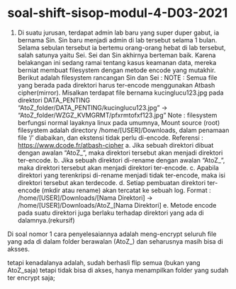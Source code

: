 # soal-shift-sisop-modul-4-D03-2021

1.	Di suatu jurusan, terdapat admin lab baru yang super duper gabut, ia bernama Sin. Sin baru menjadi admin di lab tersebut selama 1 bulan. Selama sebulan tersebut ia bertemu orang-orang hebat di lab tersebut, salah satunya yaitu Sei. Sei dan Sin akhirnya berteman baik. Karena belakangan ini sedang ramai tentang kasus keamanan data, mereka berniat membuat filesystem dengan metode encode yang mutakhir. Berikut adalah filesystem rancangan Sin dan Sei :
NOTE : 
Semua file yang berada pada direktori harus ter-encode menggunakan Atbash cipher(mirror).
Misalkan terdapat file bernama kucinglucu123.jpg pada direktori DATA_PENTING
“AtoZ_folder/DATA_PENTING/kucinglucu123.jpg” → “AtoZ_folder/WZGZ_KVMGRMT/pfxrmtofxf123.jpg”
Note : filesystem berfungsi normal layaknya linux pada umumnya, Mount source (root) filesystem adalah directory /home/[USER]/Downloads, dalam penamaan file ‘/’ diabaikan, dan ekstensi tidak perlu di-encode.
Referensi : https://www.dcode.fr/atbash-cipher
a.	Jika sebuah direktori dibuat dengan awalan “AtoZ_”, maka direktori tersebut akan menjadi direktori ter-encode.
b.	Jika sebuah direktori di-rename dengan awalan “AtoZ_”, maka direktori tersebut akan menjadi direktori ter-encode.
c.	Apabila direktori yang terenkripsi di-rename menjadi tidak ter-encode, maka isi direktori tersebut akan terdecode.
d.	Setiap pembuatan direktori ter-encode (mkdir atau rename) akan tercatat ke sebuah log. Format : /home/[USER]/Downloads/[Nama Direktori] → /home/[USER]/Downloads/AtoZ_[Nama Direktori]
e.	Metode encode pada suatu direktori juga berlaku terhadap direktori yang ada di dalamnya.(rekursif)


Di soal nomor 1 cara penyelesaiannya adalah meng-encrypt seluruh file yang ada di dalam folder berawalan (AtoZ_) dan seharusnya masih bisa di aksses.

tetapi kenadalanya adalah, sudah berhasli flip semua (bukan yang AtoZ_saja) tetapi tidak bisa di akses, hanya menampilkan folder yang sudah ter encrypt saja;
